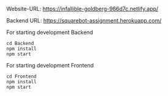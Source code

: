 
Website-URL: https://infallible-goldberg-966d7c.netlify.app/

Backend URL: https://squarebot-assignment.herokuapp.com/

For starting development Backend
```
cd Backend
npm install
npm start
```

For starting development Frontend
```
cd Frontend
npm install
npm start
```
